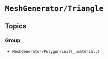 # ``MeshGenerator/Triangle``

## Topics

### <!--@START_MENU_TOKEN@-->Group<!--@END_MENU_TOKEN@-->

- ``MeshGenerator/Polygon/init(_:material:)``
